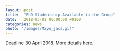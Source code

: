 ```yaml
---
layout: post
title:  "PhD Studentship Available in the Group"
date:   2018-03-01 00:00:00 +0100
categories: news
photo: "/images/Mayo_jacs.gif"
---
```





Deadline 30 April 2018. More details [here](https://wiki.cam.ac.uk/ajmorris/PhD_Position_Autumn_2017).
